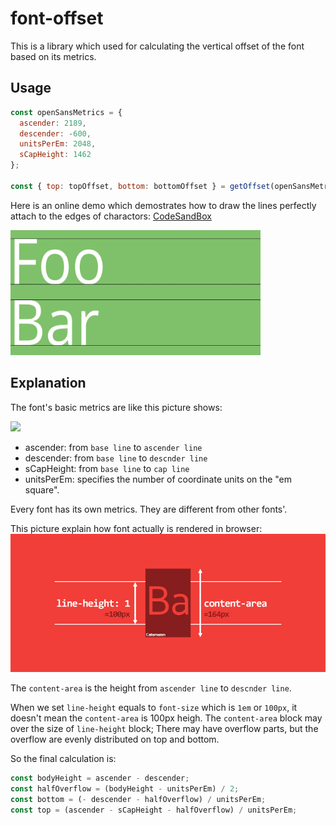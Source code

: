 # font-offset

This is a library which used for calculating the vertical offset of the font based on its metrics.

## Usage

```javascript
const openSansMetrics = {
  ascender: 2189,
  descender: -600,
  unitsPerEm: 2048,
  sCapHeight: 1462
};

const { top: topOffset, bottom: bottomOffset } = getOffset(openSansMetrics);
```

Here is an online demo which demostrates how to draw the lines perfectly attach to the edges of charactors:
[CodeSandBox](https://codesandbox.io/s/modest-hofstadter-pdbs1?file=/src/index.js:540-903)

<img src="./screenshot.jpg" alt=""  width="400" height="200" />

## Explanation

The font's basic metrics are like this picture shows:

![](https://how-ocr-works.com/images/resolution/letter-body.png)

- ascender: from `base line` to `ascender line`
- descender: from `base line` to `descnder line`
- sCapHeight: from `base line` to `cap line`
- unitsPerEm: specifies the number of coordinate units on the "em square".

Every font has its own metrics. They are different from other fonts'.

This picture explain how font actually is rendered in browser:
![](./font.png)

The `content-area` is the height from `ascender line` to `descnder line`.

When we set `line-height` equals to `font-size` which is `1em` or `100px`, it doesn't mean the `content-area` is 100px heigh. The `content-area` block may over the size of `line-height` block; There may have overflow parts, but the overflow are evenly distributed on top and bottom. 

So the final calculation is:
```javascript
const bodyHeight = ascender - descender;
const halfOverflow = (bodyHeight - unitsPerEm) / 2;
const bottom = (- descender - halfOverflow) / unitsPerEm;
const top = (ascender - sCapHeight - halfOverflow) / unitsPerEm;
```



